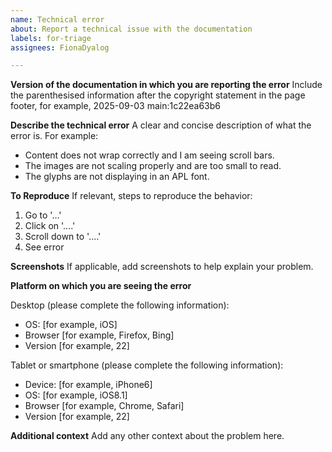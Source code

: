 ```yaml
---
name: Technical error
about: Report a technical issue with the documentation
labels: for-triage
assignees: FionaDyalog

---
```


**Version of the documentation in which you are reporting the error**
Include the parenthesised information after the copyright statement in the page footer, for example, 2025-09-03 main:1c22ea63b6

**Describe the technical error**
A clear and concise description of what the error is. For example:
- Content does not wrap correctly and I am seeing scroll bars.
- The images are not scaling properly and are too small to read.
- The glyphs are not displaying in an APL font.

**To Reproduce**
If relevant, steps to reproduce the behavior:
1. Go to '...'
2. Click on '....'
3. Scroll down to '....'
4. See error

**Screenshots**
If applicable, add screenshots to help explain your problem.

**Platform on which you are seeing the error**

Desktop (please complete the following information):  
 - OS: [for example, iOS]
 - Browser [for example, Firefox, Bing]
 - Version [for example, 22]

Tablet or smartphone (please complete the following information):  
 - Device: [for example, iPhone6]
 - OS: [for example, iOS8.1]
 - Browser [for example, Chrome, Safari]
 - Version [for example, 22]

**Additional context**
Add any other context about the problem here.
